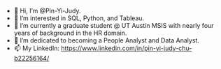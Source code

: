 - 👋 Hi, I’m @Pin-Yi-Judy. 
- 👀 I’m interested in SQL, Python, and Tableau.
- 🌱 I’m currently a graduate student @ UT Austin MSIS with nearly four years of background in the HR domain.
- 💞️ I’m dedicated to becoming a People Analyst and Data Analyst.
- 📫 My LinkedIn: https://www.linkedin.com/in/pin-yi-judy-chu-b22256164/

<!---
Pin-Yi-Judy/Pin-Yi-Judy is a ✨ special ✨ repository because its `README.md` (this file) appears on your GitHub profile.
You can click the Preview link to take a look at your changes.
--->
